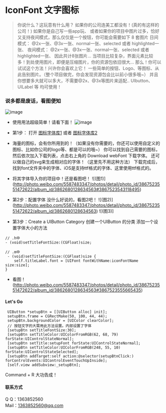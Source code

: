 # IconFont 文字图标
> 你说什么？这玩意有什么用？
> 如果你的公司连美工都没有！(真的有这样的公司！) 如果你是自己写一些app玩、
> 或者如果你的项目中图片过多，恰好又支持夜间模式，那么仅仅是一个按钮，你可能会需要如下 8 套图片
> 日间模式： @2x一张、@3x一张、normal一张、selected 或者 highlighted一张、
> 夜间模式： @2x一张、@3x一张、normal一张、selected 或者 highlighted一张、
> 因此共计8张图片...
> 当项目比较复杂，界面元素比较多！到处使用图片，即便是压缩图片，你的资源包依旧很大...
> 那么！你可以试试这个方法！兴许你会喜欢上它！
> 一些简单的按钮、Logo、等图标、从此告别图片。（整个项目做完，你会发现资源包会比以前小很多哦~）
> 并且你想要多大就可以多大，不需要@2x、@3x等图片来适配..
> UIbutton、UILabel 等 均可使用！
 
### 说多都是废话，看图便知
![image](http://photo.weibo.com/5587483347/photos/detail/photo_id/3867532896394985/album_id/3862680128634563) 
* 使用用法超级简单！请看下面！
![image](./1224·2.gif)

* 第1步：
  打开 [图标字体库1](http://www.fontello.com/) 
  或者 
       [图标字体库2](http://www.iconfont.cn/repositories/)
* 海量的图标，会有你所用到的！（如果没有你需要的，你还可以使用自定义的图标、比如你公司的logo等、都是可以的哦~）
  你可以找到自己需要的图标，然后依次加入下载列表，点击右上角的 Download webFont 下载字体。
  还可以做自己的svg来生成相对应的字体！（这里先不用这种方法）
  下载完成后，找到font文件夹中的字体、iOS是支持ttf格式的字体、这里使用ttf格式的。
* 将其字体导入你的项目中！还是看图吧！
![(图1)]
(http://photo.weibo.com/5587483347/photos/detail/photo_id/3867523551472622/album_id/3862680128634563#3867523543118495) 
* 第2步：配置字体 没什么好说的，看图2吧！
![(图2)]
(http://photo.weibo.com/5587483347/photos/detail/photo_id/3867523551472622/album_id/3862680128634563) 
![(图3)]
* 第3步：Create a UIButton Category
  创建一个UIButton 的分类 添加一个设置字体大小的方法
```objc
// .h中
- (void)setTitleFontSize:(CGFloat)size;

// .m中
 - (void)setTitleFontSize:(CGFloat)size {
    self.titleLabel.font = [UIFont fontWithName:iconFontName size:size];
}
```
* 看图！
(http://photo.weibo.com/5587483347/photos/detail/photo_id/3867523551472622/album_id/3862680128634563#3867523555665435) 


#### Let's Go
```objc
 UIButton *setupBtn = [[UIButton alloc] init];
 setupBtn.frame = CGRectMake(50, 100, 44, 44);
 setupBtn.backgroundColor = [UIColor clearColor];
 // 按钮文字的大需用此方法设置。内部设置了字体
 [setupBtn setTitleFontSize:30];
 [setupBtn setTitleColor:UIColorFromRGB(62, 68, 79) forState:UIControlStateNormal];
 [setupBtn setTitle:setupFont forState:UIControlStateNormal];
 [setupBtn setTitleColor:UIColorFromRGB(248, 55, 10) forState:UIControlStateSelected];
 [setupBtn addTarget:self action:@selector(setupBtnClick:) forControlEvents:UIControlEventTouchUpInside];
 [self.view addSubview:_setupBtn];
```
Command + R 大功告成！

#### 联系方式  <br />
Q    Q：1363852560 <br />
Mail：1363852560@qq.com<br />
